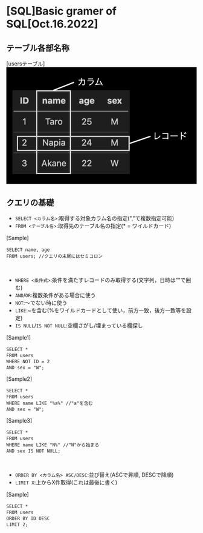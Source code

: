 # [SQL]Basic gramer of SQL[Oct.16.2022]

## テーブル各部名称
[usersテーブル]
![テーブル各部名称](./img/table.png)

## クエリの基礎
 - `SELECT <カラム名>`:取得する対象カラム名の指定(","で複数指定可能)
 - `FROM <テーブル名>`:取得先のテーブル名の指定(* = ワイルドカード)<br>

[Sample] 
```
SELECT name, age
FROM users; //クエリの末尾にはセミコロン
```
<br>

 - `WHERE <条件式>`:条件を満たすレコードのみ取得する(文字列，日時は""で囲む)
 - `AND`/`OR`:複数条件がある場合に使う
 - `NOT`:〜でない時に使う
 - `LIKE`:~を含む(%をワイルドカードとして使い，前方一致，後方一致等を設定)
 - `IS NULL`/`IS NOT NULL`:空欄さがし/埋まっている欄探し

[Sample1]
```
SELECT *
FROM users
WHERE NOT ID = 2
AND sex = "W";
```
[Sample2]
```
SELECT *
FROM users
WHERE name LIKE "%a%" //"a"を含む
AND sex = "W";
```
[Sample3]
```
SELECT *
FROM users
WHERE name LIKE "N%" //"N"から始まる
AND sex IS NOT NULL;
```
<br>

 - `ORDER BY <カラム名> ASC/DESC`:並び替え(ASCで昇順, DESCで降順)
 - `LIMIT X`:上からX件取得(これは最後に書く)

[Sample]
```
SELECT *
FROM users
ORDER BY ID DESC
LIMIT 2;
```